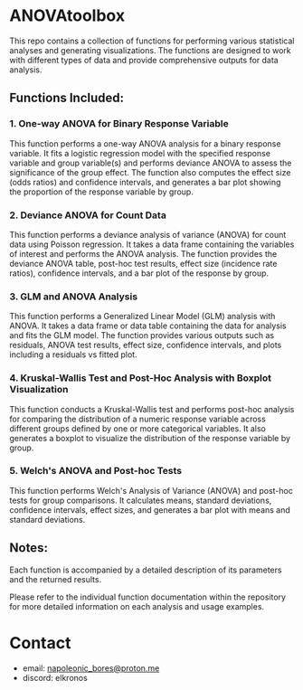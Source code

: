 # ANOVAtoolbox
This repo contains a collection of functions for performing various statistical analyses and generating visualizations. The functions are designed to work with different types of data and provide comprehensive outputs for data analysis.

## Functions Included:
### 1. One-way ANOVA for Binary Response Variable
This function performs a one-way ANOVA analysis for a binary response variable. It fits a logistic regression model with the specified response variable and group variable(s) and performs deviance ANOVA to assess the significance of the group effect. The function also computes the effect size (odds ratios) and confidence intervals, and generates a bar plot showing the proportion of the response variable by group.

### 2. Deviance ANOVA for Count Data
This function performs a deviance analysis of variance (ANOVA) for count data using Poisson regression. It takes a data frame containing the variables of interest and performs the ANOVA analysis. The function provides the deviance ANOVA table, post-hoc test results, effect size (incidence rate ratios), confidence intervals, and a bar plot of the response by group.

### 3. GLM and ANOVA Analysis
This function performs a Generalized Linear Model (GLM) analysis with ANOVA. It takes a data frame or data table containing the data for analysis and fits the GLM model. The function provides various outputs such as residuals, ANOVA test results, effect size, confidence intervals, and plots including a residuals vs fitted plot.

### 4. Kruskal-Wallis Test and Post-Hoc Analysis with Boxplot Visualization
This function conducts a Kruskal-Wallis test and performs post-hoc analysis for comparing the distribution of a numeric response variable across different groups defined by one or more categorical variables. It also generates a boxplot to visualize the distribution of the response variable by group.

### 5. Welch's ANOVA and Post-hoc Tests
This function performs Welch's Analysis of Variance (ANOVA) and post-hoc tests for group comparisons. It calculates means, standard deviations, confidence intervals, effect sizes, and generates a bar plot with means and standard deviations.

## Notes:
Each function is accompanied by a detailed description of its parameters and the returned results.

Please refer to the individual function documentation within the repository for more detailed information on each analysis and usage examples.

# Contact
- email: napoleonic_bores@proton.me
- discord: elkronos
